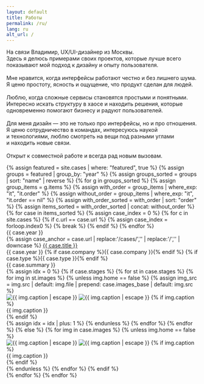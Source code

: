```yaml
---
layout: default
title: Работы
permalink: /ru/
lang: ru
alt_url: /
---
```


<div class="container">
  <div class="intro-hero">
    <p id="intro-line" class="intro-line">
    На связи Владимир, UX/UI-дизайнер из&nbsp;Москвы.<br>Здесь я&nbsp;делюсь примерами своих проектов, которые лучше всего показывают мой подход к&nbsp;дизайну и&nbsp;опыту пользователя.<br><br>
   Мне нравится, когда интерфейсы работают честно и&nbsp;без&nbsp;лишнего шума. Я&nbsp;ценю простоту, ясность и&nbsp;ощущение, что&nbsp;продукт сделан для&nbsp;людей.<br><br>
Люблю, когда сложные сервисы становятся простыми и&nbsp;понятными. Интересно искать структуру в&nbsp;хаосе и&nbsp;находить решения, которые одновременно помогают бизнесу и&nbsp;радуют пользователей.<br><br>Для&nbsp;меня дизайн — это не&nbsp;только про&nbsp;интерфейсы, но&nbsp;и&nbsp;про&nbsp;отношения. Я&nbsp;ценю сотрудничество в&nbsp;командах, интересуюсь наукой и&nbsp;технологиями, люблю смотреть на&nbsp;вещи под&nbsp;разными углами и&nbsp;находить новые связи.<br><br>Открыт к&nbsp;совместной работе и&nbsp;всегда рад новым вызовам.</p>
    <!-- Градиентный разделитель -->
    <div class="intro-divider"></div>
  </div>
</div>
<!-- Главные кейсы -->
<div class="featured-cases">
  {% assign featured = site.cases | where: "featured", true %}
  {% assign groups = featured | group_by: "year" %}
  {% assign groups_sorted = groups | sort: "name" | reverse %}
  {% for g in groups_sorted %}
    {% assign group_items = g.items %}
    {% assign with_order = group_items | where_exp: "it", "it.order" %}
    {% assign without_order = group_items | where_exp: "it", "it.order == nil" %}
    {% assign with_order_sorted = with_order | sort: "order" %}
    {% assign items_sorted = with_order_sorted | concat: without_order %}
    {% for case in items_sorted %}
      {% assign case_index = 0 %}
      {% for c in site.cases %}
        {% if c.url == case.url %}
          {% assign case_index = forloop.index0 %}
          {% break %}
        {% endif %}
      {% endfor %}
      <div class="case-block">
        <div class="case-year-rail">{{ case.year }}</div>
        <div class="case-meta2">
          <div class="case-title-row">
            {% assign case_anchor = case.url | replace:'/cases/','' | replace:'/','' | downcase %}
            <a href="{{ site.baseurl }}/cases/#case-{{ case_anchor }}" class="case-title2">{{ case.title }}</a>
          </div>
          <!-- Мета: каждая часть в своем span; год для мобильной версии -->
          <div class="case-meta2-inline">
            <span class="case-year-inline">{{ case.year }}</span>
            {% if case.company %}<span class="case-company">{{ case.company }}</span>{% endif %}
            {% if case.type %}<span class="case-type">{{ case.type }}</span>{% endif %}
          </div>
          <div class="case-summary2">{{ case.summary }}</div>
        </div>
        <div class="case-gallery">
          {% assign idx = 0 %}
          {% if case.stages %}
            {% for st in case.stages %}
              {% for img in st.images %}
                {% unless img.home == false %}
                  {% assign img_src = img.src | default: img.file | prepend: case.images_base | default: img.src %}
                  <div class="case-gallery-item">
                    <img
                      class="case-thumb2 lazy-img"
                      data-src="{{ site.baseurl }}{{ img_src }}"
                      alt="{{ img.caption | escape }}"
                      decoding="async"
                      onclick="openHomeGallery({{ case_index }}, {{ idx }})">
                    <noscript><img src="{{ site.baseurl }}{{ img_src }}" alt="{{ img.caption | escape }}"></noscript>
                    {% if img.caption %}<div class="case-thumb-caption">{{ img.caption }}</div>{% endif %}
                  </div>
                  {% assign idx = idx | plus: 1 %}
                {% endunless %}
              {% endfor %}
            {% endfor %}
          {% else %}
            {% for img in case.images %}
              {% unless img.home == false %}
                <div class="case-gallery-item">
                  <img
                    class="case-thumb2 lazy-img"
                    data-src="{{ site.baseurl }}{{ img_src }}"
                    alt="{{ img.caption | escape }}"
                    decoding="async"
                    onclick="openHomeGallery({{ case_index }}, {{ forloop.index0 }})">
                  <noscript><img src="{{ site.baseurl }}{{ img_src }}" alt="{{ img.caption | escape }}"></noscript>
                  {% if img.caption %}<div class="case-thumb-caption">{{ img.caption }}</div>{% endif %}
                </div>
              {% endunless %}
            {% endfor %}
          {% endif %}
        </div>
      </div>
    {% endfor %}
  {% endfor %}
</div>
<script>
(function(){
  var h = new Date().getHours();
  var greet = (h < 5)  ? 'Доброй ночи'
            : (h < 12) ? 'Доброго утра'
            : (h < 18) ? 'Привет'
            :            'Хорошего вечера';

  var el = document.getElementById('intro-line');
  if (!el) return;
  var text = el.innerHTML;
  el.innerHTML = '<span class="greet">'+greet+'</span> 🖖 ' + text;
})();
</script>
